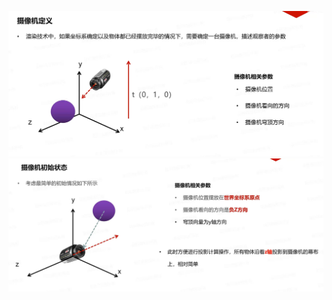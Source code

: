 ![输入图片说明](/imgs/2024-11-01/vqNFhUddJPl5RxED.png)
![输入图片说明](/imgs/2024-11-01/IY1DPBaTawXDzC5Q.png)
<!--stackedit_data:
eyJoaXN0b3J5IjpbMTU0OTgxOTE3N119
-->